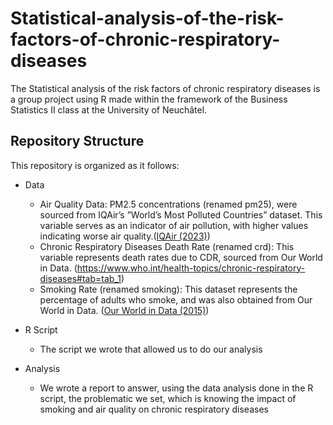 # Statistical-analysis-of-the-risk-factors-of-chronic-respiratory-diseases

The Statistical analysis of the risk factors of chronic respiratory diseases is a group project using R made within the framework of the Business Statistics II class at the University of Neuchâtel.

## Repository Structure

This repository is organized as it follows:
- Data
  - Air Quality Data: PM2.5 concentrations (renamed pm25), were sourced from IQAir’s ”World’s Most Polluted Countries” dataset. This variable serves as an indicator of air pollution, with higher values indicating worse air quality.([IQAir (2023)](https://www.iqair.com/world-most-polluted-countries?srsltid=AfmBOopLcWmQQmjRHN_d5HNfaRxPrz9lgCC33AK2QYNpyEQknvij3hy1))
  - Chronic Respiratory Diseases Death Rate (renamed crd): This variable represents death rates due to CDR, sourced from Our World in Data. (https://www.who.int/health-topics/chronic-respiratory-diseases#tab=tab_1)
  - Smoking Rate (renamed smoking): This dataset represents the percentage of adults who smoke, and was also obtained from Our World in Data. ([Our World in Data (2015)](https://ourworldindata.org/grapher/share-of-adults-who-smoke?tab=table&time=earliest..2019&country=USA%7EBRA%7ERUS%7EIND%7ECHN%7EEuropean+Union%7EIDN%7EOWID_WRL)) 

- R Script
  - The script we wrote that allowed us to do our analysis

- Analysis
  - We wrote a report to answer, using the data analysis done in the R script, the problematic we set, which is knowing the impact of smoking and air quality on chronic respiratory diseases
